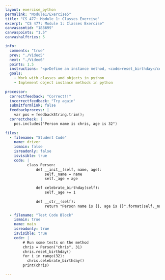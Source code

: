 ```yaml
---
layout: exercise_python
permalink: "Module1/Exercise5"
title: "CS 477: Module 1: Classes Exercise"
excerpt: "CS 477: Module 1: Classes Exercise"
canvasasmtid: "183699"
canvaspoints: "1.5"
canvashalftries: 5

info:
  comments: "true"
  prev: "./Video5"
  next: "./Video6"
  points: 1.5
  instructions: "<p>Define an instance method, <code>reset_birthday</code>, which resets the age of a <code>Person</code> object to be 0.</p>"
  goals:
    - Work with classes and objects in python
    - Implement object instance methods in python
    
processor:  
  correctfeedback: "Correct!!" 
  incorrectfeedback: "Try again"
  submitformlink: false
  feedbackprocess: | 
    var pos = feedbackString.trim();
  correctcheck: |
    pos.includes("Person name is chris, age is 32")
 
files:
  - filename: "Student Code"
    name: driver
    ismain: false
    isreadonly: false
    isvisible: true
    code: | 
          class Person:
              def __init__(self, name, age):
                  self._name = name
                  self._age = age
              
              def celebrate_birthday(self):
                  self._age += 1
              
              def __str__(self):
                  return "Person name is {}, age is {}".format(self._name, self._age)

  - filename: "Test Code Block"
    ismain: true
    name: main
    isreadonly: true
    isvisible: true
    code: |
        # Run some tests on the method
        chris = Person("chris", 31)
        chris.reset_birthday()
        for i in range(32):
          chris.celebrate_birthday()
        print(chris)
        
---
```

